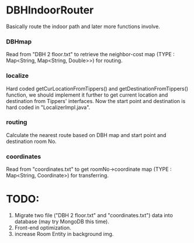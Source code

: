 # DBHIndoorRouter
Basically route the indoor path and later more functions involve.

### DBHmap
Read from "DBH 2 floor.txt" to retrieve the neighbor-cost map (TYPE : Map<String, Map<String, Double>>) for routing.
### localize
Hard coded getCurLocationFromTippers() and getDestinationFromTippers() function, we should implement it further to get current location and destination from Tippers' interfaces.
Now the start point and destination is hard coded in "LocalizerImpl.java".
### routing
Calculate the nearest route based on DBH map and start point and destination room No.
### coordinates
Read from "coordinates.txt" to get roomNo->coordinate map (TYPE : Map<String, Coordinate>) for transferring.

# TODO:
1. Migrate two file ("DBH 2 floor.txt" and "coordinates.txt") data into database (may try MongoDB this time).
2. Front-end optimization.
3. increase Room Entity in background img.